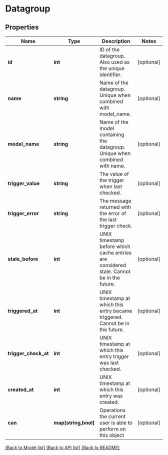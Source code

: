 # Datagroup

## Properties
Name | Type | Description | Notes
------------ | ------------- | ------------- | -------------
**id** | **int** | ID of the datagroup. Also used as the unique identifier. | [optional] 
**name** | **string** | Name of the datagroup. Unique when combined with model_name. | [optional] 
**model_name** | **string** | Name of the model containing the datagroup. Unique when combined with name. | [optional] 
**trigger_value** | **string** | The value of the trigger when last checked. | [optional] 
**trigger_error** | **string** | The message returned with the error of the last trigger check. | [optional] 
**stale_before** | **int** | UNIX timestamp before which cache entries are considered stale. Cannot be in the future. | [optional] 
**triggered_at** | **int** | UNIX timestamp at which this entry became triggered. Cannot be in the future. | [optional] 
**trigger_check_at** | **int** | UNIX timestamp at which this entry trigger was last checked. | [optional] 
**created_at** | **int** | UNIX timestamp at which this entry was created. | [optional] 
**can** | **map[string,bool]** | Operations the current user is able to perform on this object | [optional] 

[[Back to Model list]](../README.md#documentation-for-models) [[Back to API list]](../README.md#documentation-for-api-endpoints) [[Back to README]](../README.md)


